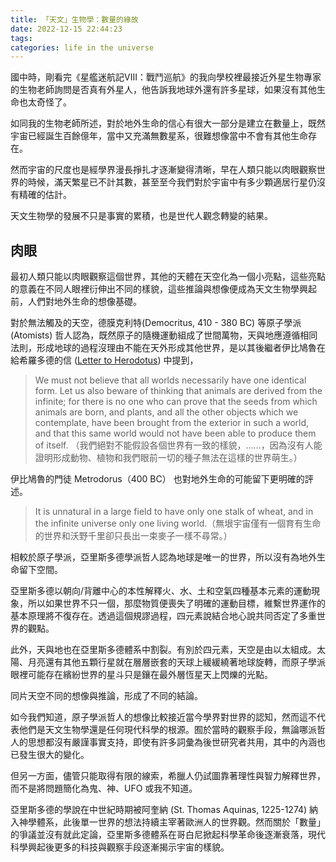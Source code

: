 ```yaml
---
title: 「天文」生物學：數量的緣故
date: 2022-12-15 22:44:23
tags: 
categories: life in the universe
---
```


國中時，剛看完《星艦迷航記VIII：戰鬥巡航》的我向學校裡最接近外星生物專家的生物老師詢問是否真有外星人，他告訴我地球外還有許多星球，如果沒有其他生命也太奇怪了。

如同我的生物老師所述，對於地外生命的信心有很大一部分是建立在數量上，既然宇宙已經誕生百餘億年，當中又充滿無數星系，很難想像當中不會有其他生命存在。

然而宇宙的尺度也是經學界漫長掙扎才逐漸變得清晰，早在人類只能以肉眼觀察世界的時候，滿天繁星已不計其數，甚至至今我們對於宇宙中有多少顆適居行星仍沒有精確的估計。

天文生物學的發展不只是事實的累積，也是世代人觀念轉變的結果。
<!--more-->

## 肉眼
最初人類只能以肉眼觀察這個世界，其他的天體在天空化為一個小亮點，這些亮點的意義在不同人眼裡衍伸出不同的樣貌，這些推論與想像便成為天文生物學興起前，人們對地外生命的想像基礎。

對於無法觸及的天空，德膜克利特(Democritus, 410 - 380 BC) 等原子學派 (Atomists) 哲人認為，既然原子的隨機運動組成了世間萬物，天與地應遵循相同法則，形成地球的過程沒理由不能在天外形成其他世界，是以其後繼者伊比鳩魯在給希羅多德的信 ([Letter to Herodotus](http://www.attalus.org/old/diogenes10b.html)) 中提到，

> We must not believe that all worlds necessarily have one identical form.  Let us also beware of thinking that animals are derived from the infinite; for there is no one who can prove that the seeds from which animals are born, and plants, and all the other objects which we contemplate, have been brought from the exterior in such a world, and that this same world would not have been able to produce them of itself. （我們絕對不能假設各個世界有一致的樣貌，……，因為沒有人能證明形成動物、植物和我們眼前一切的種子無法在這樣的世界萌生。）

伊比鳩魯的門徒 Metrodorus（400 BC） 也對地外生命的可能留下更明確的評述。

> It is unnatural in a large field to have only one stalk of wheat, and in the infinite universe only one living world.（無垠宇宙僅有一個育有生命的世界和沃野千里卻只長出一束麥子一樣不尋常。）

相較於原子學派，亞里斯多德學派哲人認為地球是唯一的世界，所以沒有為地外生命留下空間。

亞里斯多德以朝向/背離中心的本性解釋火、水、土和空氣四種基本元素的運動現象，所以如果世界不只一個，那麼物質便喪失了明確的運動目標，維繫世界運作的基本原理將不復存在。透過這個規謬過程，四元素說結合地心說共同否定了多重世界的觀點。

此外，天與地也在亞里斯多德體系中割裂。有別於四元素，天空是由以太組成。太陽、月亮還有其他五顆行星就在層層嵌套的天球上緩緩繞著地球旋轉，而原子學派眼裡可能存在繽紛世界的星斗只是鑲在最外層恆星天上閃爍的光點。

同片天空不同的想像與推論，形成了不同的結論。

如今我們知道，原子學派哲人的想像比較接近當今學界對世界的認知，然而這不代表他們是天文生物學還是任何現代科學的根源。囿於當時的觀察手段，無論哪派哲人的思想都沒有嚴謹事實支持，即使有許多詞彙為後世研究者共用，其中的內涵也已發生很大的變化。

但另一方面，儘管只能取得有限的線索，希臘人仍試圖靠著理性與智力解釋世界，而不是將問題簡化為鬼、神、UFO 或我不知道。

亞里斯多德的學說在中世紀時期被阿奎納 (St. Thomas Aquinas, 1225-1274) 納入神學體系，此後單一世界的想法持續主宰著歐洲人的世界觀。然而關於「數量」的爭議並沒有就此定論，亞里斯多德體系在哥白尼掀起科學革命後逐漸衰落，現代科學興起後更多的科技與觀察手段逐漸揭示宇宙的樣貌。
